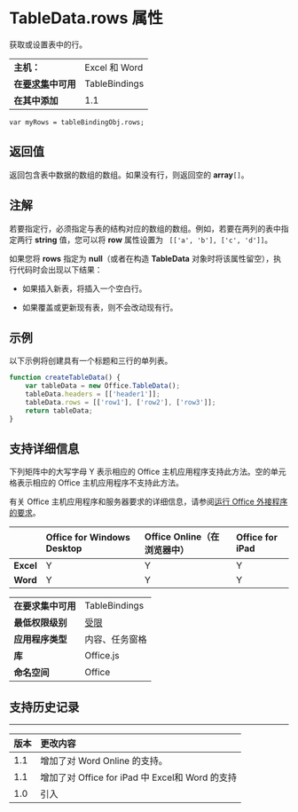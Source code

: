 
# TableData.rows 属性
获取或设置表中的行。

|||
|:-----|:-----|
|**主机：**|Excel 和 Word|
|**在[要求集](../../docs/overview/specify-office-hosts-and-api-requirements.md)中可用**|TableBindings|
|**在其中添加**|1.1|

```
var myRows = tableBindingObj.rows;
```


## 返回值

返回包含表中数据的数组的数组。如果没有行，则返回空的  **array**`[]`。


## 注解

若要指定行，必须指定与表的结构对应的数组的数组。例如，若要在两列的表中指定两行  **string** 值，您可以将 **row** 属性设置为 ` [['a', 'b'], ['c', 'd']]`。

如果您将  **rows** 指定为 **null**（或者在构造  **TableData** 对象时将该属性留空），执行代码时会出现以下结果：


- 如果插入新表，将插入一个空白行。
    
- 如果覆盖或更新现有表，则不会改动现有行。
    

## 示例

以下示例将创建具有一个标题和三行的单列表。


```js
function createTableData() {
    var tableData = new Office.TableData();
    tableData.headers = [['header1']];
    tableData.rows = [['row1'], ['row2'], ['row3']];
    return tableData;
}
```


## 支持详细信息


下列矩阵中的大写字母 Y 表示相应的 Office 主机应用程序支持此方法。空的单元格表示相应的 Office 主机应用程序不支持此方法。

有关 Office 主机应用程序和服务器要求的详细信息，请参阅[运行 Office 外接程序的要求](../../docs/overview/requirements-for-running-office-add-ins.md)。


||**Office for Windows Desktop**|**Office Online（在浏览器中）**|**Office for iPad**|
|:-----|:-----|:-----|:-----|
|**Excel**|Y|Y|Y|
|**Word**|Y|Y|Y|


|||
|:-----|:-----|
|**在要求集中可用**|TableBindings|
|**最低权限级别**|[受限](../../docs/develop/requesting-permissions-for-api-use-in-content-and-task-pane-add-ins.md)|
|**应用程序类型**|内容、任务窗格|
|**库**|Office.js|
|**命名空间**|Office|

## 支持历史记录



****


|**版本**|**更改内容**|
|:-----|:-----|
|1.1|增加了对 Word Online 的支持。|
|1.1|增加了对 Office for iPad 中 Excel和 Word 的支持|
|1.0|引入|
